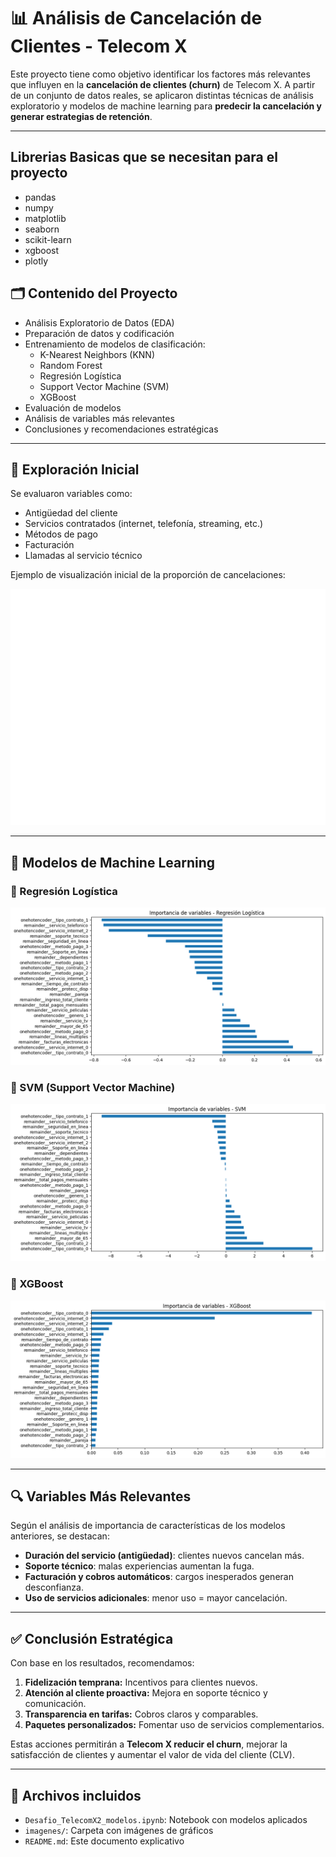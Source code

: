 # 📊 Análisis de Cancelación de Clientes - Telecom X

Este proyecto tiene como objetivo identificar los factores más relevantes que influyen en la **cancelación de clientes (churn)** de Telecom X. A partir de un conjunto de datos reales, se aplicaron distintas técnicas de análisis exploratorio y modelos de machine learning para **predecir la cancelación y generar estrategias de retención**.

---

## Librerias Basicas que se necesitan para el proyecto

- pandas
- numpy
- matplotlib
- seaborn
- scikit-learn
- xgboost
- plotly

## 🗂️ Contenido del Proyecto

- Análisis Exploratorio de Datos (EDA)
- Preparación de datos y codificación
- Entrenamiento de modelos de clasificación:
  - K-Nearest Neighbors (KNN)
  - Random Forest
  - Regresión Logística
  - Support Vector Machine (SVM)
  - XGBoost
- Evaluación de modelos
- Análisis de variables más relevantes
- Conclusiones y recomendaciones estratégicas

---

## 📌 Exploración Inicial

Se evaluaron variables como:
- Antigüedad del cliente
- Servicios contratados (internet, telefonía, streaming, etc.)
- Métodos de pago
- Facturación
- Llamadas al servicio técnico

Ejemplo de visualización inicial de la proporción de cancelaciones:

![Proporción de cancelaciones](imagenes/proporcion_cancelaciones.png)

---

## 🧠 Modelos de Machine Learning

### 🔹 Regresión Logística

![Coeficientes - Regresión Logística](imagenes/feature_importance_log.png)

### 🔹 SVM (Support Vector Machine)

![Coeficientes - SVM](imagenes/feature_importance_svm.png)

### 🔹 XGBoost

![Importancia - XGBoost](imagenes/feature_importance_xgb.png)

---

## 🔍 Variables Más Relevantes

Según el análisis de importancia de características de los modelos anteriores, se destacan:

- **Duración del servicio (antigüedad)**: clientes nuevos cancelan más.
- **Soporte técnico**: malas experiencias aumentan la fuga.
- **Facturación y cobros automáticos**: cargos inesperados generan desconfianza.
- **Uso de servicios adicionales**: menor uso = mayor cancelación.

---

## ✅ Conclusión Estratégica

Con base en los resultados, recomendamos:

1. **Fidelización temprana:** Incentivos para clientes nuevos.
2. **Atención al cliente proactiva:** Mejora en soporte técnico y comunicación.
3. **Transparencia en tarifas:** Cobros claros y comparables.
4. **Paquetes personalizados:** Fomentar uso de servicios complementarios.

Estas acciones permitirán a **Telecom X reducir el churn**, mejorar la satisfacción de clientes y aumentar el valor de vida del cliente (CLV).

---

## 📁 Archivos incluidos

- `Desafio_TelecomX2_modelos.ipynb`: Notebook con modelos aplicados
- `imagenes/`: Carpeta con imágenes de gráficos
- `README.md`: Este documento explicativo
